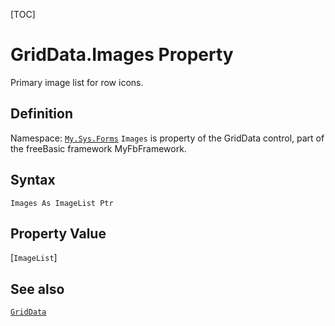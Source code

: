 [TOC]
# GridData.Images Property
Primary image list for row icons.
## Definition
Namespace: [`My.Sys.Forms`](My.Sys.Forms.md)
`Images` is property of the GridData control, part of the freeBasic framework MyFbFramework.
## Syntax
```freeBasic
Images As ImageList Ptr
```
## Property Value
[`ImageList`]
## See also
[`GridData`](GridData.md)
